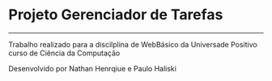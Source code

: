 <h1>Projeto Gerenciador de Tarefas</h1>
<hr>
<p>Trabalho realizado para a discilplina de WebBásico da Universade Positivo curso de Ciência da Computação</p>
<p>Desenvolvido por Nathan Henrqiue e Paulo Haliski</p>
